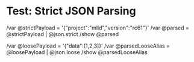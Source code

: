 # Test: Strict JSON Parsing

/var @strictPayload = '{"project":"mlld","version":"rc61"}'
/var @parsed = @strictPayload | @json.strict
/show @parsed

/var @loosePayload = '{"data":[1,2,3]}'
/var @parsedLooseAlias = @loosePayload | @json.loose
/show @parsedLooseAlias
